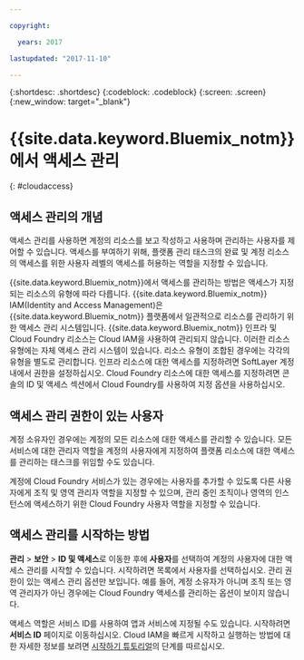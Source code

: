 ```yaml
---

copyright:

  years: 2017

lastupdated: "2017-11-10"

---
```


{:shortdesc: .shortdesc}
{:codeblock: .codeblock}
{:screen: .screen}
{:new_window: target="_blank"}

# {{site.data.keyword.Bluemix_notm}}에서 액세스 관리
{: #cloudaccess}

## 액세스 관리의 개념

액세스 관리를 사용하면 계정의 리소스를 보고 작성하고 사용하며 관리하는 사용자를 제어할 수 있습니다. 액세스를 부여하기 위해, 플랫폼 관리 태스크의 완료 및 계정 리소스의 액세스를 위한 사용자 레벨의 액세스를 허용하는 역할을 지정할 수 있습니다.  

{{site.data.keyword.Bluemix_notm}}에서 액세스를 관리하는 방법은 액세스가 지정되는 리소스의 유형에 따라 다릅니다. {{site.data.keyword.Bluemix_notm}} IAM(Identity and Access Management)은 {{site.data.keyword.Bluemix_notm}} 플랫폼에서 일관적으로 리소스를 관리하기 위한 액세스 관리 시스템입니다. {{site.data.keyword.Bluemix_notm}} 인프라 및 Cloud Foundry 리소스는 Cloud IAM을 사용하여 관리되지 않습니다. 이러한 리소스 유형에는 자체 액세스 관리 시스템이 있습니다. 리소스 유형이 조합된 경우에는 각각의 유형을 별도로 관리합니다. 인프라 리소스에 대한 액세스를 지정하려면 SoftLayer 계정 내에서 권한을 설정하십시오. Cloud Foundry 리소스에 대한 액세스를 지정하려면 콘솔의 ID 및 액세스 섹션에서 Cloud Foundry를 사용하여 지정 옵션을 사용하십시오.  

## 액세스 관리 권한이 있는 사용자

계정 소유자인 경우에는 계정의 모든 리소스에 대한 액세스를 관리할 수 있습니다. 모든 서비스에 대한 관리자 역할을 계정의 사용자에게 지정하여 플랫폼 리소스에 대한 액세스를 관리하는 태스크를 위임할 수도 있습니다.  

계정에 Cloud Foundry 서비스가 있는 경우에는 사용자를 추가할 수 있도록 다른 사용자에게 조직 및 영역 관리자 역할을 지정할 수 있으며, 관리 중인 조직이나 영역의 인스턴스에 액세스하기 위한 Cloud Foundry 사용자 역할을 지정할 수 있습니다. 


## 액세스 관리를 시작하는 방법

**관리** &gt; **보안** &gt; **ID 및 액세스**로 이동한 후에 **사용자**를 선택하여 계정의 사용자에 대한 액세스 관리를 시작할 수 있습니다. 시작하려면 목록에서 사용자를 선택하십시오. 관리 권한이 있는 액세스 관리 옵션만 보입니다. 예를 들어, 계정 소유자가 아니며 조직 또는 영역 관리자가 아닌 경우에는 Cloud Foundry 액세스를 관리하는 옵션이 보이지 않습니다.  

액세스 역할은 서비스 ID를 사용하여 앱과 서비스에 지정될 수도 있습니다. 시작하려면 **서비스 ID** 페이지로 이동하십시오. Cloud IAM을 빠르게 시작하고 실행하는 방법에 대한 자세한 정보를 보려면 [시작하기 튜토리얼](/docs/iam/quickstart.html#iambestpractice)의 단계를 따르십시오. 


